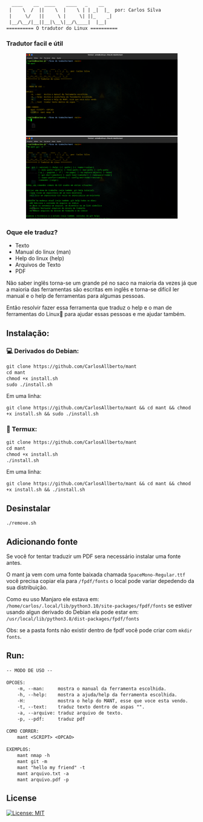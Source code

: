 ```
  ____    __  ____    ____   _    __    
 |    \  /  ||    \  |    \ | | _|  |_  por: Carlos Silva
 |     \/   ||     \ |     \| ||_    _| 
 |__/\__/|__||__|\__\|__/\____|  |__|   
========== O tradutor do Linux ==========
```

<h3>Tradutor facil e útil</h3>

<div align=center>
    <img src="./img.png" width="400px" />
    <img src="./img2.png" width="400px">
</div>

### Oque ele traduz?

- Texto
- Manual do linux (man)
- Help do linux (help)
- Arquivos de Texto
- PDF

Não saber inglês torna-se um grande pé no saco na maioria da vezes já que a maioria das ferramentas são escritas em inglês e torna-se difícil ler manual e o help de ferramentas para algumas pessoas.

Então resolvir fazer essa ferramenta que traduz o help e o man de ferramentas do Linux🐧 para ajudar essas pessoas e me ajudar também.


## Instalação:
### 💻 Derivados do Debian:

```
git clone https://github.com/CarlosAllberto/mant
cd mant
chmod +x install.sh
sudo ./install.sh
```

Em uma linha:

```
git clone https://github.com/CarlosAllberto/mant && cd mant && chmod +x install.sh && sudo ./install.sh
```

### 📱 Termux:

```
git clone https://github.com/CarlosAllberto/mant
cd mant
chmod +x install.sh
./install.sh
```

Em uma linha:

```
git clone https://github.com/CarlosAllberto/mant && cd mant && chmod +x install.sh && ./install.sh
```

## Desinstalar

```
./remove.sh
```

## Adicionando fonte
Se você for tentar traduzir um PDF sera necessário instalar uma fonte antes.

O mant ja vem com uma fonte baixada chamada `SpaceMono-Regular.ttf` você
precisa copiar ela para `/fpdf/fonts` o local pode variar depedendo da sua distribuição.

Como eu uso Manjaro ele estava em: `/home/carlos/.local/lib/python3.10/site-packages/fpdf/fonts`
se estiver usando algun derivado do Debian ela pode estar em: `/usr/local/lib/python3.8/dist-packages/fpdf/fonts` 

Obs: se a pasta fonts não existir dentro de fpdf você pode criar com `mkdir fonts`.

## Run:

```
-- MODO DE USO --

OPCOES:
    -m, --man:     mostra o manual da ferramenta escolhida.
    -h, --help:    mostra a ajuda/help da ferramenta escolhida.
    -H:            mostra o help do MANT, esse que voce esta vendo.
    -t, --text:    traduz texto dentro de aspas "".
    -a, --arquive: traduz arquivo de texto.
    -p, --pdf:     traduz pdf

COMO CORRER:
    mant <SCRIPT> <OPCAO>

EXEMPLOS:
    mant nmap -h
    mant git -m
    mant "hello my friend" -t
    mant arquivo.txt -a
    mant arquivo.pdf -p
```

## License

[![License: MIT](https://img.shields.io/github/license/gcla/termshark.svg?color=yellow)](LICENSE)
